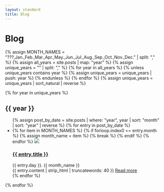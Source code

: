 ```yaml
---
layout: standard
title: Blog
---
```


<link rel="stylesheet" href="{{ "assets/blog.css" | relative_url }}">
<h1>Blog</h1>

{% assign MONTH_NAMES = "???,Jan.,Feb.,Mar.,Apr.,May.,Jun.,Jul.,Aug.,Sep.,Oct.,Nov.,Dec." | split: "," %}
{% assign all_years = site.posts | map: "year" %}
{% assign unique_years = "" | split: "," %}
{% for year in all_years %}
  {% unless unique_years contains year %}
    {% assign unique_years = unique_years | push: year %}
  {% endunless %}
{% endfor %}
{% assign unique_years = unique_years | sort_natural | reverse %}

{% for year in unique_years %}
  <h2>{{ year }}</h2>
  <ul class="post-list">
    {% assign post_by_date = site.posts | where: "year", year | sort: "month" | sort: "year" | reverse %}
    {% for entry in post_by_date %}
    <li class="post-item">
      {% for item in MONTH_NAMES %}
        {% if forloop.index0 == entry.month %}
          {% assign month_name = item %}
          {% break %}
        {% endif %}
      {% endfor %}
      <img class="post-image" src="{{ entry.image }}"/>
      <div class="post-info">
        <h3 class="post-title"><a href="{{ entry.url }}">{{ entry.title }}</a></h3>
        <div class="post-date">{{ entry.day }}. {{ month_name }}</div>
        <div class="post-desc">{{ entry.content | strip_html | truncatewords: 40 }}&nbsp;<a href="{{ entry.url }}">Read&nbsp;more</a></div>
      </div>
    </li>
    {% endfor %}
  </ul>
{% endfor %}
